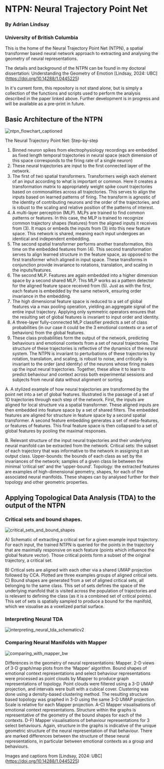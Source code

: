# NTPN: Neural Trajectory Point Net

### By Adrian Lindsay
### University of British Columbia

This is the home of the Neural Trajectory Point Net (NTPN), a spatial transformer based neural network approach to extracting and analysing the geometry of neural representations. 

The details and background of the NTPN can be found in my doctoral dissertation: Understanding the Geometry of Emotion [Lindsay, 2024: UBC] (https://doi.org/10.14288/1.0445225)


In it's current form, this repository is not stand alone, but is simply a collection of the functions and scripts used to perform the analysis described in the paper linked above.
Further development is in progress and will be available as a pre-print in future. 

## Basic Architecture of the NTPN
![ntpn_flowchart_captioned](https://github.com/user-attachments/assets/13b0d38f-4501-4694-91f1-4fb4db3ccad6)

The Neural Trajectory Point Net: Step-by-step 
1. Binned neuron spikes from electrophysiology recordings are embedded as fixed length temporal trajectories in neural space (each dimension of this space corresponds to the firing rate of a single neuron)
2. These neural trajectories are input to the first connected layer of the network.
3. The first of two spatial transformers. Transformers weigh each element of an input according to what is important or common. Here it creates a transformation matrix to appropriately weight spike count trajectories based on commonalities across all trajectories. This serves to align the inputs based on learned patterns of firing. The transform is agnostic of the identity of contributing neurons and the order of the trajectories, and is robust to the scaling and relative position of the patterns of interest. 
4. A multi-layer perceptron (MLP). MLPs are trained to find common patterns or features. In this case, the MLP is trained to recognize common trajectory shapes (features) from the aligned inputs it receives from (3). It maps or embeds the inputs from (3) into this new feature space. This network is shared, meaning each input undergoes an identical and independent embedding.
5. The second spatial transformer performs another transformation, this time on the embedded features from (4). This second transformation serves to align learned structure in the feature space, as opposed to the first transformer which aligned in input space. These transforms in conjunction provide invariance to rotations, translation, and scaling in the inputs/features. 
6. The second MLP. Features are again embedded into a higher dimension space by a second shared MLP. This MLP works as a pattern detector for the aligned feature space received from (5). Just as with the first, each feature is embedded by the same network, ensuring order invariance in the embedding. 
7. The high dimensional feature space is reduced to a set of global features via a max pooling operation, yielding an aggregate signal of the entire input trajectory. Applying only symmetric operators ensures that the resulting set of global features is invariant to input order and identity.
8. A three-layer fully-connected MLP classifier predicts a set of class probabilities (in our case it could be the 3 emotional contexts or a set of behaviors) from the global features. 
9. These class probabilities form the output of the network, predicting behaviours and emotional contexts from a set of neural trajectories. The structure of these trajectories is reflective of the dynamics of the neural system. The NTPN is invariant to perturbations of these trajectories by rotation, translation, and scaling, is robust to noise, and critically is invariant to the order (and identity) of the neurons whose firing makes up the input neural trajectories. Together, these allow it to learn to predict behaviour and context across both experimental sessions and subjects from neural data without alignment or sorting. 

A. A stylized example of how neural trajectories are transformed by the point net into a set of global features. Illustrated is the passage of a set of 1D trajectories through each step of the network. First, the inputs are aligned for local structure via a spatial transformer. These aligned inputs are then embedded into feature space by a set of shared filters. The embedded features are aligned for structure in feature space by a second spatial transformer. A second feature embedding generates a set of meta-features, or features of features. This final feature space is then collapsed to a set of global features by pooling the maximal responses. 

B. Relevant structure of the input neural trajectories and their underlying neural manifold can be extracted from the network. Critical sets: the subset of each trajectory that was informative to the network in assigning it an output class. Upper-bounds: the bounds of each class as set by the invariances of the network; samples of a given class lie between the minimal ‘critical set’ and the ‘upper-bound’. Topology: the extracted features are examples of high-dimensional geometry, shapes, for each of the associated neural manifolds. These shapes can by analysed further for their topology and other geometric properties. 




## Applying Topological Data Analysis (TDA) to the output of the NTPN

### Critical sets and bound shapes. 
![critical_sets_and_bound_shapes](https://github.com/user-attachments/assets/8c187357-b9c7-46c1-82eb-1e0845e80d35)

A) Schematic of extracting a critical set for a given example input trajectory. For each input, the trained NTPN is queried for the points in the trajectory that are maximally responsive on each feature (points which influence the global feature vector). Those critical points form a subset of the original trajectory, a critical set. 

B) Critical sets are aligned with each other via a shared UMAP projection followed by CCA. Plotted are three examples groups of aligned critical sets. C) Bound shapes are generated from a set of aligned critical sets, all belonging to the same class. This set of sets defines the space of the underlying manifold that is visited across the population of trajectories and is relevant to defining the class (as it is a combined set of critical points). This set of sets is spatially sampled to produce a bound for the manifold, which we visualise as a voxelized partial surface. 

### Interpreting Neural TDA
![interpreting_neural_tda_schematicv2](https://github.com/user-attachments/assets/132deb4a-706f-4be8-93e0-a30a5aea330d)

### Comparing Neural Manifolds with Mapper
![comparing_with_mapper_bw](https://github.com/user-attachments/assets/bd57cfa1-77ca-4f0d-a1fa-0f456495cb53)

Differences in the geometry of neural representations: Mapper. 
2-D views of 3-D graph/map plots from the ‘Mapper’ algorithm. Bound shapes of emotional context representations and select behaviour representations were processed as point clouds by Mapper to produce graph representations of topology. 
Point clouds were filtered using a 3-D UMAP projection, and intervals were built with a cubical cover. Clustering was done using a density-based clustering method. 
The resulting structure based topology was graphed in 3-D using the same 3-D UMAP projection. Scale is relative for each Mapper projection. 
A-C) Mapper visualisations of emotional context representations. Structure within the graphs is representative of the geometry of the bound shapes for each of the contexts. 
D-F) Mapper visualisations of behaviour representations for 3 select behaviours. Again, structure in the graphs is indicative of the unique geometric structure of the neural representation of that behaviour. There are marked differences between the structure of these neural representations, in particular between emotional contexts as a group and behaviours.   

Images and captions from [Lindsay, 2024: UBC] (https://doi.org/10.14288/1.0445225)



